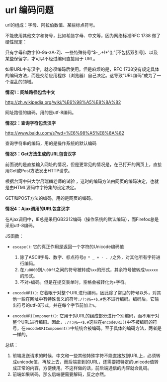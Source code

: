 # url 编码问题

url的组成：字母、阿拉伯数值、某些标点符号。

不能使用其他文字和符号，比如希腊字母、中文等，因为网络标准RFC 1738 做了硬性规定：

只有字母和数字[0-9a-zA-Z]、一些特殊符号“$-_.+!*'(),”[不包括双引号]、以及某些保留字，才可以不经过编码直接用于 URL。

如果URL中有汉字，就必须编码后使用。但是麻烦的是，RFC 1738没有规定具体的编码方法，而是交给应用程序（浏览器）自己决定。这导致“URL编码”成为了一个混乱的领域。

**情况1：网址路径包含中文**

http://zh.wikipedia.org/wiki/%E6%98%A5%E8%8A%82

网址路径的编码，用的是utf-8编码。

**情况2：查询字符包含汉字**

http://www.baidu.com/s?wd=%E6%98%A5%E8%8A%82

查询字符串的编码，用的是操作系统的默认编码

**情况3：Get方法生成的URL包含汉字**

前面说的是直接输入网址的情况，但是更常见的情况是，在已打开的网页上，直接用Get或Post方法发出HTTP请求。

根据台湾中兴大学吕瑞麟老师的试验 ，这时的编码方法由网页的编码决定，也就是由HTML源码中字符集的设定决定。

GET和POST方法的编码，用的是网页的编码。

**情况4：Ajax调用的URL包含汉字**

在Ajax调用中，IE总是采用GB2312编码（操作系统的默认编码），而Firefox总是 采用utf-8编码。

JS函数：

- `escape()`: 它的真正作用是返回一个字符的Unicode编码值
    1. 除了ASCII字母、数字、标点符号`@ * _ + - . /`之外，对其他所有字符进行编码。
    2. 在`/u0000`到`/u00ff`之间的符号被转成`%xx`的形式，其余符号被转成`%uxxxx`的形式。
    3. 不对`+`编码。但是在提交表单时，空格会被转化为`+`字符。

- `encodeURI()`: 它着眼于对整个URL进行编码，因此除了常见的符号以外，对其他一些在网址中有特殊含义的符号`;/?:@&=+$,#`也不进行编码。编码后，它输出符号的utf-8形式，并在每个字节前加上`%`。
- `encodeURIComponent()`: 它用于对URL的组成部分进行个别编码，而不用于对整个URL进行编码。因此，`;/?:@&=+$,#`这些在`encodeURI()`中不被编码的符号，在`encodeURIComponent()`中统统会被编码。至于具体的编码方法，两者是一样的。

总结：

1. 前端发送请求的时候，中文和一些其他特殊字符不能直接放到URL上，必须转成unicode值，再放上去，而后端拿到的URL，还需要把特定的unicode值转成正常的内容，方便使用。不这样做的话，前后端通信的内容就会乱码。
2. 前端如果转码，那么后端便需要解码，反之亦然。
